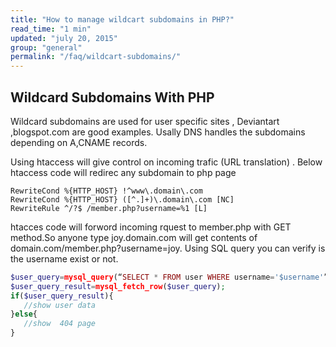 ```yaml
---
title: "How to manage wildcart subdomains in PHP?"
read_time: "1 min"
updated: "july 20, 2015"
group: "general"
permalink: "/faq/wildcart-subdomains/"
---
```


## Wildcard Subdomains With PHP
Wildcard subdomains are used for user specific sites , Deviantart ,blogspot.com are good examples.
Usally DNS handles the subdomains depending on A,CNAME records.

Using htaccess will give control on incoming trafic (URL translation) .
Below htaccess code will redirec any subdomain to php page 

```
RewriteCond %{HTTP_HOST} !^www\.domain\.com
RewriteCond %{HTTP_HOST} ([^.]+)\.domain\.com [NC]
RewriteRule ^/?$ /member.php?username=%1 [L]
```

htacces code will forword incoming rquest to member.php with GET method.So anyone type
joy.domain.com will get contents of domain.com/member.php?username=joy. 
Using SQL query you can verify is the username exist or not. 

```php
$user_query=mysql_query(“SELECT * FROM user WHERE username='$username'”);
$user_query_result=mysql_fetch_row($user_query);
if($user_query_result){
   //show user data
}else{
   //show  404 page
}
```